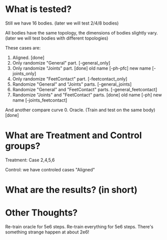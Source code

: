 # What is tested?

Still we have 16 bodies. (later we will test 2/4/8 bodies)

All bodies have the same topology, the dimensions of bodies slightly vary. (later we will test bodies with different topologies)

These cases are:

1. Aligned. [done]
2. Only randomize "General" part. [-general_only]
3. Only randomize "Joints" part. [done] old name [-ph-pfc] new name [-joints_only]
4. Only randomize "FeetContact" part. [-feetcontact_only]
5. Randomize "General" and "Joints" parts. [-general_joints]
6. Randomize "General" and "FeetContact" parts. [-general_feetcontact]
7. Randomize "Joints" and "FeetContact" parts. [done] old name [-ph] new name [-joints_feetcontact]

And another compare curve 0. Oracle. (Train and test on the same body) [done] 

# What are Treatment and Control groups?

Treatment:
Case 2,4,5,6

Control:
we have controled cases "Aligned"

# What are the results? (in short)


# Other Thoughts?

Re-train oracle for 5e6 steps.
Re-train everything for 5e6 steps.
There's something strange happen at about 2e6!
